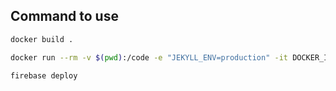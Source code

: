 ## Command to use

```bash
docker build .

docker run --rm -v $(pwd):/code -e "JEKYLL_ENV=production" -it DOCKER_IMAGE jekyll build

firebase deploy
```